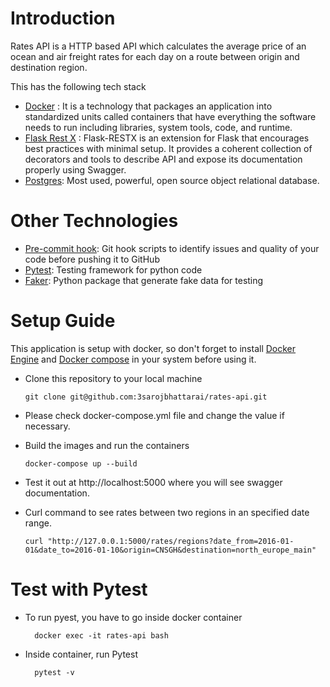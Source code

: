 # Introduction

Rates API is a HTTP based API which calculates the average price of an ocean and air freight rates for each day on a route between origin and destination region.

This has the following tech stack
* [Docker](https://www.docker.com/) : It is a technology that packages an application into standardized units called containers that have everything the software needs to run including libraries, system tools, code, and runtime.
* [Flask Rest X](https://github.com/python-restx/flask-restx) : Flask-RESTX is an extension for Flask that encourages best practices with minimal setup. It provides a coherent collection of decorators and tools to describe API and expose its documentation properly using Swagger.
* [Postgres](https://www.postgresql.org/): Most used, powerful, open source object relational database.  

# Other Technologies

* [Pre-commit hook](https://pre-commit.com/): Git hook scripts to identify issues and quality of your code before pushing it to GitHub
* [Pytest](https://github.com/pytest-dev/pytest): Testing framework for python code
* [Faker](https://github.com/joke2k/faker): Python package that generate fake data for testing

# Setup Guide

This application is setup with docker, so don't forget to install [Docker Engine](https://docs.docker.com/engine/install/) and [Docker compose](https://docs.docker.com/compose/) in your system before using it.

* Clone this repository to your local machine
  ```
  git clone git@github.com:3sarojbhattarai/rates-api.git
  ```
* Please check docker-compose.yml file and change the value if necessary.

* Build the images and run the containers

  ```
  docker-compose up --build
  ```

* Test it out at http://localhost:5000 where you will see swagger documentation.

* Curl command to see rates between two regions in an specified date range.
  ```
  curl "http://127.0.0.1:5000/rates/regions?date_from=2016-01-01&date_to=2016-01-10&origin=CNSGH&destination=north_europe_main"
  ```

# Test with Pytest

* To run pyest, you have to go inside docker container
  ```
    docker exec -it rates-api bash
  ```

* Inside container, run Pytest 

  ```
    pytest -v
  ```
